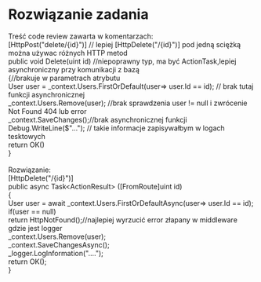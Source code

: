 # Rozwiązanie zadania
Treść code review zawarta w komentarzach:<br />
[HttpPost("delete/{id}")] // lepiej [HttpDelete("/{id}")] pod jedną sciężką można używac różnych HTTP metod<br/>
public void Delete(uint id) //niepoprawny typ, ma być ActionTask,lepiej asynchroniczny przy komunikacji z bazą<br />
{//brakuje w parametrach atrybutu<br />
  User user = _context.Users.FirstOrDefault(user=> user.Id == id); // brak tutaj funkcji asynchronicznej<br />
  _context.Users.Remove(user); //brak sprawdzenia  user != null i zwrócenie  Not Found 404 lub error<br/>
  _context.SaveChanges();//brak asynchronicznej funkcji<br/>
  Debug.WriteLine($"..."); // takie informacje zapisywałbym w logach tesktowych<br/>
  return OK()<br />
}<br /><br />
Rozwiązanie: <br />
[HttpDelete("/{id}")]<br />
public async Task&lt;ActionResult&gt; ([FromRoute]uint id)<br />
{<br />
  User user = await _context.Users.FirstOrDefaultAsync(user=> user.Id == id);<br />
  if(user == null)<br />
    return HttpNotFound();//najlepiej wyrzucić error złapany w middleware gdzie jest logger<br />
  _context.Users.Remove(user);<br />
  _context.SaveChangesAsync();<br />
  _logger.LogInformation("....");<br />
  return OK();<br />
} </br>
<br />


